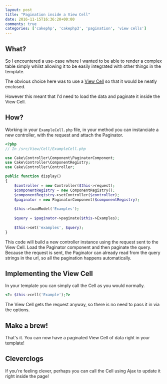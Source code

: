 ```yaml
---
layout: post
title: "Pagination inside a View Cell"
date: 2016-11-15T16:36:20+00:00
comments: true
categories: ['cakephp', 'cakephp3', 'pagination', 'view cells']
---
```


## What?
So I encountered a use-case where I wanted to be able to render a complex table simply whilst allowing it to be easily
integrated with other things in the template.

The obvious choice here was to use a [View Cell](http://book.cakephp.org/3.0/en/views/cells.html) so that it would be neatly enclosed.

However this meant that I'd need to load the data and paginate it inside the View Cell.

## How?
Working in your `ExampleCell.php` file, in your method you can instanciate a new controller, with the request and attach 
the Paginator.

```php
<?php
// In /src/View/Cell/ExampleCell.php

use Cake\Controller\Component\PaginatorComponent;
use Cake\Controller\ComponentRegistry;
use Cake\Controller\Controller;

public function display()
{
    $controller = new Controller($this->request);
    $componentRegistry = new ComponentRegistry();
    $componentRegistry->setController($controller);
    $paginator = new PaginatorComponent($componentRegistry);
    
    $this->loadModel('Examples');
    
    $query = $paginator->paginate($this->Examples);
    
    $this->set('examples', $query);
}
```

This code will build a new controller instance using the request sent to the View Cell. Load the Paginator component and then paginate
 the query. Because the request is sent, the Paginator can already read from the query strings in the url, so all the pagination happens automatically.
 
## Implementing the View Cell
In your template you can simply call the Cell as you would normally.

```php
<?= $this->cell('Example');?>
```

The View Cell gets the request anyway, so there is no need to pass it in via the options.

## Make a brew!
That's it. You can now have a paginated View Cell of data right in your template!

## Cleverclogs
If you're feeling clever, perhaps you can call the Cell using Ajax to update it right inside the page!